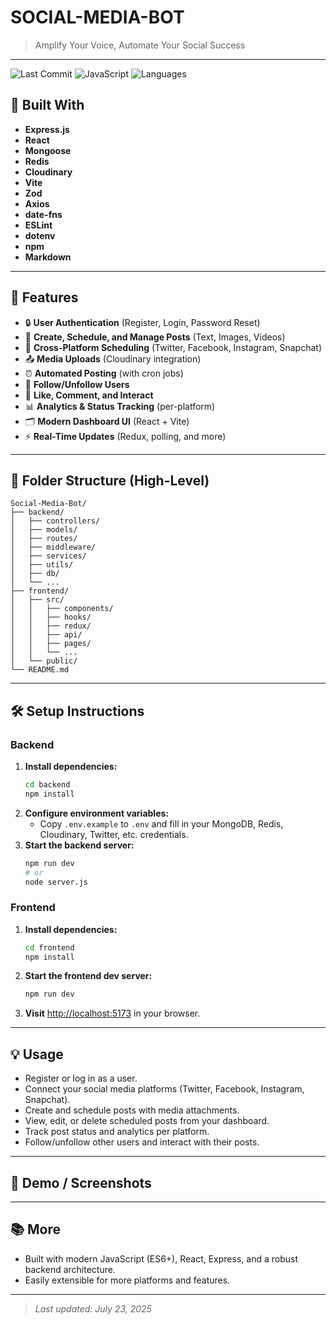 # SOCIAL-MEDIA-BOT

> Amplify Your Voice, Automate Your Social Success

---

![Last Commit](https://img.shields.io/github/last-commit/Vinay-hack47/Social-Media-Bot?style=flat-square)
![JavaScript](https://img.shields.io/badge/JavaScript-97.6%25-yellow?style=flat-square)
![Languages](https://img.shields.io/badge/Languages-3-blue?style=flat-square)

## 🚀 Built With

- **Express.js**  
- **React**  
- **Mongoose**  
- **Redis**  
- **Cloudinary**  
- **Vite**  
- **Zod**  
- **Axios**  
- **date-fns**  
- **ESLint**  
- **dotenv**  
- **npm**  
- **Markdown**

---

## 🌟 Features

- 🔒 **User Authentication** (Register, Login, Password Reset)
- 📝 **Create, Schedule, and Manage Posts** (Text, Images, Videos)
- 📅 **Cross-Platform Scheduling** (Twitter, Facebook, Instagram, Snapchat)
- 📤 **Media Uploads** (Cloudinary integration)
- ⏰ **Automated Posting** (with cron jobs)
- 👥 **Follow/Unfollow Users**
- 💬 **Like, Comment, and Interact**
- 📊 **Analytics & Status Tracking** (per-platform)
- 🗂️ **Modern Dashboard UI** (React + Vite)
- ⚡ **Real-Time Updates** (Redux, polling, and more)

---

## 📁 Folder Structure (High-Level)

```
Social-Media-Bot/
├── backend/
│   ├── controllers/
│   ├── models/
│   ├── routes/
│   ├── middleware/
│   ├── services/
│   ├── utils/
│   ├── db/
│   └── ...
├── frontend/
│   ├── src/
│   │   ├── components/
│   │   ├── hooks/
│   │   ├── redux/
│   │   ├── api/
│   │   ├── pages/
│   │   └── ...
│   └── public/
└── README.md
```

---

## 🛠️ Setup Instructions

### Backend

1. **Install dependencies:**
   ```bash
   cd backend
   npm install
   ```
2. **Configure environment variables:**
   - Copy `.env.example` to `.env` and fill in your MongoDB, Redis, Cloudinary, Twitter, etc. credentials.
3. **Start the backend server:**
   ```bash
   npm run dev
   # or
   node server.js
   ```

### Frontend

1. **Install dependencies:**
   ```bash
   cd frontend
   npm install
   ```
2. **Start the frontend dev server:**
   ```bash
   npm run dev
   ```
3. **Visit** [http://localhost:5173](http://localhost:5173) in your browser.

---

## 💡 Usage

- Register or log in as a user.
- Connect your social media platforms (Twitter, Facebook, Instagram, Snapchat).
- Create and schedule posts with media attachments.
- View, edit, or delete scheduled posts from your dashboard.
- Track post status and analytics per platform.
- Follow/unfollow other users and interact with their posts.

---

## 📸 Demo / Screenshots

<!-- Add screenshots or a demo link here when ready -->

---

## 📚 More

- Built with modern JavaScript (ES6+), React, Express, and a robust backend architecture.
- Easily extensible for more platforms and features.

---

> _Last updated: July 23, 2025_
